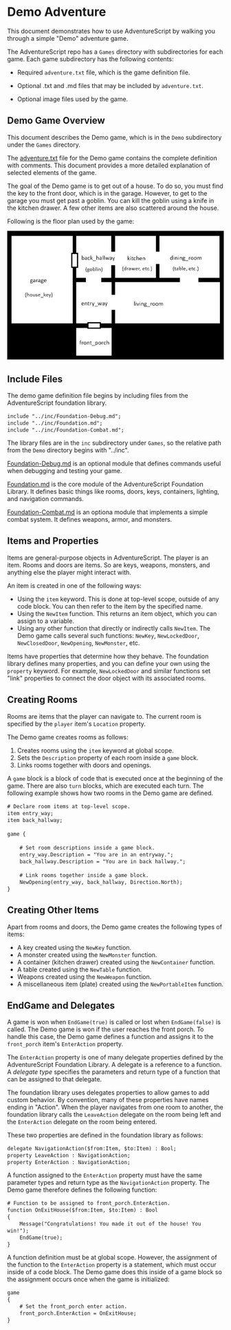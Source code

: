 # Demo Adventure

This document demonstrates how to use AdventureScript by walking you through
a simple "Demo" adventure game.

The AdventureScript repo has a `Games` directory with subdirectories for each game.
Each game subdirectory has the following contents:

- Required `adventure.txt` file, which is the game definition file.

- Optional .txt and .md files that may be included by `adventure.txt`.

- Optional image files used by the game.

## Demo Game Overview

This document describes the Demo game, which is in the `Demo` subdirectory under
the `Games` directory.

The [adventure.txt](../Games/Demo/adventure.txt) file for the Demo game contains
the complete definition with comments. This document provides a more detailed
explanation of selected elements of the game.

The goal of the Demo game is to get out of a house. To do so, you must find the key
to the front door, which is in the garage. However, to get to the garage you must
get past a goblin. You can kill the goblin using a knife in the kitchen drawer.
A few other items are also scattered around the house.

Following is the floor plan used by the game:

![Floor Plan](../Games/Demo/FloorPlan.png)

## Include Files

The demo game definition file begins by including files from the AdventureScript
foundation library.

```text
include "../inc/Foundation-Debug.md";
include "../inc/Foundation.md";
include "../inc/Foundation-Combat.md";
```

The library files are in the `inc` subdirectory under `Games`, so the relative path
from the `Demo` directory begins with "../inc".

[Foundation-Debug.md](../Games/inc/Foundation-Debug.md) is an optional module that
defines commands useful when debugging and testing your game.

[Foundation.md](../Games/inc/Foundation.md) is the core module of the AdventureScript
Foundation Library. It defines basic things like rooms, doors, keys, containers,
lighting, and navigation commands.

[Foundation-Combat.md](../Games/inc/Foundation-Combat.md) is an optiona module that
implements a simple combat system. It defines weapons, armor, and monsters.

## Items and Properties

Items are general-purpose objects in AdventureScript. The player is an item. Rooms
and doors are items. So are keys, weapons, monsters, and anything else the player
might interact with.

An item is created in one of the following ways:

- Using the `item` keyword. This is done at top-level scope, outside of any code
  block. You can then refer to the item by the specified name.
- Using the `NewItem` function. This returns an item object, which you can assign
  to a variable.
- Using any other function that directly or indirectly calls `NewItem`. The Demo
  game calls several such functions: `NewKey`, `NewLockedDoor`, `NewClosedDoor`,
  `NewOpening`, `NewMonster`, etc.

Items have properties that determine how they behave. The foundation library
defines many properties, and you can define your own using the `property` keyword.
For example, `NewLockedDoor` and similar functions set "link" properties to connect
the door object with its associated rooms.

## Creating Rooms

Rooms are items that the player can navigate to. The current room is specified
by the `player` item's `Location` property.

The Demo game creates rooms as follows:

1. Creates rooms using the `item` keyword at global scope.
2. Sets the `Description` property of each room inside a `game` block.
3. Links rooms together with doors and openings.

A `game` block is a block of code that is executed once at the beginning
of the game. There are also `turn` blocks, which are executed each turn.
The following example shows how two rooms in the Demo game are defined.

```text
# Declare room items at top-level scope.
item entry_way;
item back_hallway;

game {

    # Set room descriptions inside a game block.
    entry_way.Description = "You are in an entryway.";
    back_hallway.Description = "You are in back hallway.";

    # Link rooms together inside a game block.
    NewOpening(entry_way, back_hallway, Direction.North);
}
```

## Creating Other Items

Apart from rooms and doors, the Demo game creates the following types of items:

- A key created using the `NewKey` function.
- A monster created using the `NewMonster` function.
- A container (kitchen drawer) created using the `NewContainer` function.
- A table created using the `NewTable` function.
- Weapons created using the `NewWeapon` function.
- A miscellaneous item (plate) created using the `NewPortableItem` function.

## EndGame and Delegates

A game is won when `EndGame(true)` is called or lost when `EndGame(false)` is
called. The Demo game is won if the user reaches the front porch. To handle
this case, the Demo game defines a function and assigns it to the `front_porch`
item's `EnterAction` property.

The `EnterAction` property is one of many delegate properties defined by the
AdventureScript Foundation Library. A delegate is a reference to a function.
A _delegate type_ specifies the parameters and return type of a function that
can be assigned to that delegate.

The foundation library uses delegates properties to allow games to add custom
behavior. By convention, many of these properties have names ending in "Action".
When the player navigates from one room to another, the foundation library calls
the `LeaveAction` delegate on the room being left and the `EnterAction` delegate
on the room being entered.

These two properties are defined in the foundation library as follows:

```text
delegate NavigationAction($from:Item, $to:Item) : Bool;
property LeaveAction : NavigationAction;
property EnterAction : NavigationAction;
```

A function assigned to the `EnterAction` property must have the same parameter
types and return type as the `NavigationAction` property. The Demo game
therefore defines the following function:

```text
# Function to be assigned to front_porch.EnterAction.
function OnExitHouse($from:Item, $to:Item) : Bool
{
    Message("Congratulations! You made it out of the house! You win!");
    EndGame(true);
}
```

A function definition must be at global scope. However, the assignment of the
function to the `EnterAction` property is a statement, which must occur inside
of a code block. The Demo game does this inside of a game block so the assignment
occurs once when the game is initialized:

```text
game
{
    # Set the front_porch enter action.
    front_porch.EnterAction = OnExitHouse;
}
```
